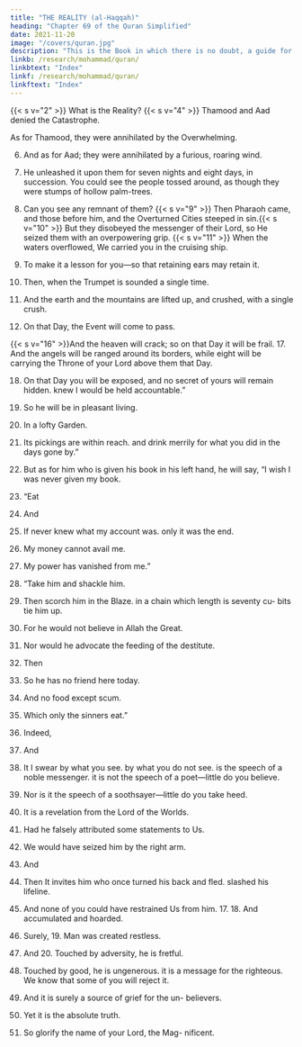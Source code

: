 ```yaml
---
title: "THE REALITY (al-Haqqah)"
heading: "Chapter 69 of the Quran Simplified"
date: 2021-11-20
image: "/covers/quran.jpg"
description: "This is the Book in which there is no doubt, a guide for the righteous."
linkb: /research/mohammad/quran/
linkbtext: "Index"
linkf: /research/mohammad/quran/
linkftext: "Index"
---
```



{{< s v="2" >}}  What is the Reality?
{{< s v="4" >}}  Thamood and Aad denied the Catastrophe.

As for Thamood, they were annihilated by
the Overwhelming.

6. And as for Aad; they were annihilated by a
furious, roaring wind.

7. He unleashed it upon them for seven nights and eight days, in succession. You could see
the people tossed around, as though they were stumps of hollow palm-trees.

8. Can you see any remnant of them?
{{< s v="9" >}}  Then Pharaoh came, and those before him, and the Overturned Cities steeped in sin.{{< s v="10" >}}  But they disobeyed the messenger of their Lord, so He seized them with an overpowering grip.
{{< s v="11" >}}  When the waters overflowed, We carried you in the cruising ship.
12. To make it a lesson for you—so that retaining ears may retain it.
13. Then, when the Trumpet is sounded a single time.

14. And the earth and the mountains are lifted up, and crushed, with a single crush.
15. On that Day, the Event will come to pass.

{{< s v="16" >}}And the heaven will crack; so on that Day it will be frail.
17. And the angels will be ranged around its borders, while eight will be carrying the
Throne of your Lord above them that Day. 

18. On that Day you will be exposed, and no secret of yours will remain hidden. knew I would be held accountable.”

21. So he will be in pleasant living.
22. In a lofty Garden.
23. Its pickings are within reach. and drink merrily for what you did in
the days gone by.”

25. But as for him who is given his book in his left hand, he will say, “I wish I was never
given my book.

24. “Eat
26. And
27. If
never knew what my account was.
only it was the end.
28. My money cannot avail me.
29. My power has vanished from me.”
30. “Take
him and shackle him.
31. Then
scorch him in the Blaze.
in a chain which length is seventy cu-
bits tie him up.
33. For he would not believe in Allah the
Great.
34. Nor would he advocate the feeding of the
destitute.
32. Then
35. So
he has no friend here today.
36. And
no food except scum.
37. Which
only the sinners eat.”
38. Indeed,
39. And
40. It
I swear by what you see.
by what you do not see.
is the speech of a noble messenger.
it is not the speech of a poet—little do
you believe.
42. Nor is it the speech of a soothsayer—little
do you take heed.
43. It is a revelation from the Lord of the
Worlds.
44. Had he falsely attributed some statements
to Us.
45. We would have seized him by the right
arm.
41. And

46. Then
It invites him who once turned his back
and fled.
slashed his lifeline.
47. And none of you could have restrained Us
from him. 17. 18. And accumulated and hoarded.
48. Surely, 19. Man was created restless.
49. And 20. Touched by adversity, he is fretful.
21. Touched by good, he is ungenerous.
it is a message for the righteous.
We know that some of you will reject
it.
50. And
it is surely a source of grief for the un-
believers.
51. Yet
it is the absolute truth.
52. So glorify the name of your Lord, the Mag-
nificent.


